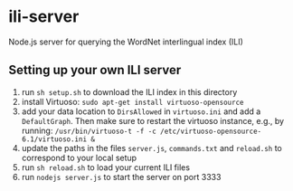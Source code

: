 # ili-server
Node.js server for querying the WordNet interlingual index (ILI)

## Setting up your own ILI server

1. run `sh setup.sh` to download the ILI index in this directory
2. install Virtuoso: `sudo apt-get install virtuoso-opensource`
3. add your data location to `DirsAllowed` in `virtuoso.ini` and add a `DefaultGraph`. Then make sure to restart the virtuoso instance, e.g., by running: `/usr/bin/virtuoso-t -f -c /etc/virtuoso-opensource-6.1/virtuoso.ini &`
4. update the paths in the files `server.js`, `commands.txt` and `reload.sh` to correspond to your local setup
5. run `sh reload.sh` to load your current ILI files
6. run `nodejs server.js` to start the server on port 3333
